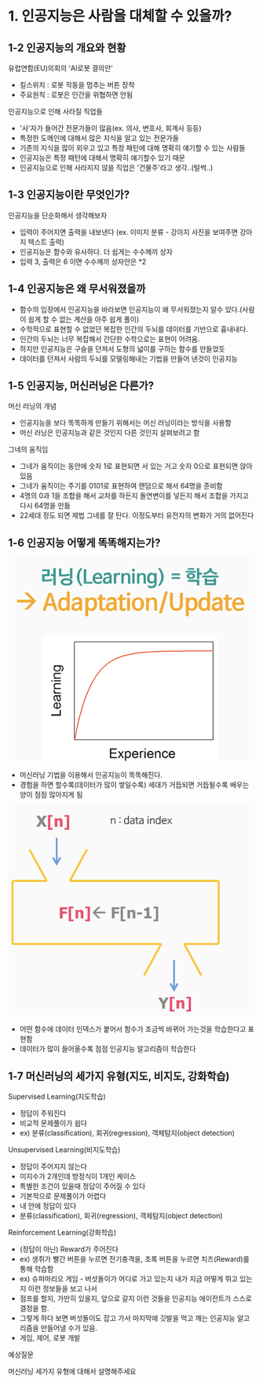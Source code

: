 # 1. 인공지능은 사람을 대체할 수 있을까?  

## 1-2 인공지능의 개요와 현황  

유럽연합(EU)의회의 'AI로봇 결의안'  

- 킬스위치 : 로봇 작동을 멈추는 버튼 장착  
- 주요원칙 : 로봇은 인간을 위협하면 안됨  

인공지능으로 인해 사라질 직업들  

- '사'자가 들어간 전문가들이 많음(ex. 의사, 변호사, 회계사 등등)
- 특정한 도메인에 대해서 많은 지식을 알고 있는 전문가들  
- 기존의 지식을 많이 외우고 있고 특정 패턴에 대해 명확히 얘기할 수 있는 사람들  
- 인공지능은 특정 패턴에 대해서 명확히 얘기할수 있기 때문  
- 인공지능으로 인해 사라지지 않을 직업은 '건물주'라고 생각..(털썩..)  

## 1-3 인공지능이란 무엇인가?  

인공지능을 단순화해서 생각해보자  

- 입력이 주어지면 출력을 내보낸다 (ex. 이미지 분류 - 강아지 사진을 보여주면 강아지 텍스트 출력)  
- 인공지능은 함수와 유사하다. 더 쉽게는 수수께끼 상자  
- 입력 3, 출력은 6 이면 수수께끼 상자안은 *2  

## 1-4 인공지능은 왜 무서워졌을까  

- 함수의 입장에서 인공지능을 바라보면 인공지능이 왜 무서워졌는지 알수 있다.(사람이 쉽게 할 수 없는 계산을 아주 쉽게 풀이)  
- 수학적으로 표현할 수 없었던 복잡한 인간의 두뇌를 데이터를 기반으로 흉내내다.  
- 인간의 두뇌는 너무 복잡해서 간단한 수학으로는 표현이 어려움.  
- 하지만 인공지능은 구슬을 던져서 도형의 넓이를 구하는 함수를 만들었듯 
- 데이터를 던져서 사람의 두뇌를 모델링해내는 기법을 만들어 낸것이 인공지능  

## 1-5 인공지능, 머신러닝은 다른가?  

머신 러닝의 개념  
- 인공지능을 보다 똑똑하게 만들기 위해서는 머신 러닝이라는 방식을 사용함  
- 머신 러닝은 인공지능과 같은 것인지 다른 것인지 살펴보려고 함  

그네의 움직임  

- 그네가 움직이는 동안에 숫자 1로 표현되면 서 있는 거고 숫자 0으로 표현되면 앉아 있음  
- 그네가 움직이는 주기를 0101로 표현하여 랜덤으로 해서 64명을 준비함  
- 4명의 0과 1을 조합을 해서 교차를 하든지 돌연변이를 넣든지 해서 조합을 가지고 다시 64명을 만듦
- 22세대 정도 되면 제법 그네를 잘 탄다. 이정도부터 유전자의 변화가 거의 없어진다

## 1-6 인공지능 어떻게 똑똑해지는가?  

![](./img/learning_01.png)

- 머신러닝 기법을 이용해서 인공지능이 똑똑해진다.  
- 경험을 하면 할수록(데이터가 많이 쌓일수록) 세대가 거듭되면 거듭될수록 배우는 양이 점점 많아지게 됨  

![](./img/learning_02.png)

- 어떤 함수에 데이터 인덱스가 붙어서 함수가 조금씩 바뀌어 가는것을 학습한다고 표현함
- 데이터가 많이 들어올수록 점점 인공지능 알고리즘이 학습한다

## 1-7 머신러닝의 세가지 유형(지도, 비지도, 강화학습)

Supervised Learning(지도학습)  

- 정답이 주워진다
- 비교적 문제풀이가 쉽다
- ex) 분류(classification), 회귀(regression), 객체탐지(object detection)

Unsupervised Learning(비지도학습)  

- 정답이 주어지지 않는다
- 미지수가 2개인데 방정식이 1개인 케이스
- 특별한 조건이 있을때 정답이 주어질 수 있다  
- 기본적으로 문제풀이가 어렵다  
- 내 안에 정답이 있다  
- 분류(classification), 회귀(regression), 객체탐지(object detection)

Reinforcement Learning(강화학습)

- (정답이 아닌) Reward가 주어진다  
- ex) 생쥐가 빨간 버튼을 누르면 전기충격을, 초록 버튼을 누르면 치즈(Reward)를 통해 학습함
- ex) 슈퍼마리오 게임 - 버섯돌이가 어디로 가고 있는지 내가 지금 어떻게 뛰고 있는지 이런 정보들을 보고 나서 
- 점프를 할지, 가만히 있을지, 앞으로 갈지 이런 것들을 인공지능 에이전트가 스스로 결정을 함.
- 그렇게 하다 보면 버섯돌이도 잡고 가서 마지막에 깃발을 먹고 깨는 인공지능 알고리즘을 만들어낼 수가 있음.
- 게임, 제어, 로봇 개발


예상질문

머신러닝 세가지 유형에 대해서 설명해주세요